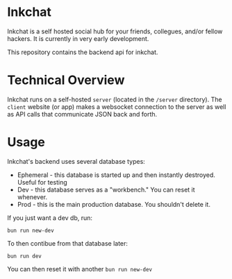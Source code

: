 # Inkchat

Inkchat is a self hosted social hub for your friends, collegues, and/or fellow hackers. It is currently in very early development.

This repository contains the backend api for inkchat.

# Technical Overview

Inkchat runs on a self-hosted `server` (located in the `/server` directory). The `client` website (or app) makes a websocket connection to the server as well as API calls that communicate JSON back and forth.

# Usage

Inkchat's backend uses several database types:

- Ephemeral - this database is started up and then instantly destroyed. Useful for testing
- Dev - this database serves as a "workbench." You can reset it whenever.
- Prod - this is the main production database. You shouldn't delete it.

If you just want a dev db, run:
```
bun run new-dev
```

To then contibue from that database later:
```
bun run dev
```

You can then reset it with another `bun run new-dev`



